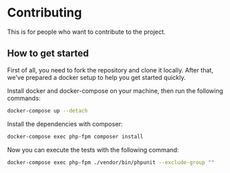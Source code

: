 # Contributing
This is for people who want to contribute to the project.

## How to get started

First of all, you need to fork the repository and clone it locally.
After that, we've prepared a docker setup to help you get started quickly.

Install docker and docker-compose on your machine, then run the following commands:

```bash
docker-compose up --detach
```

Install the dependencies with composer:

```bash
docker-compose exec php-fpm composer install
```

Now you can execute the tests with the following command:

```bash
docker-compose exec php-fpm ./vendor/bin/phpunit --exclude-group ""
```
